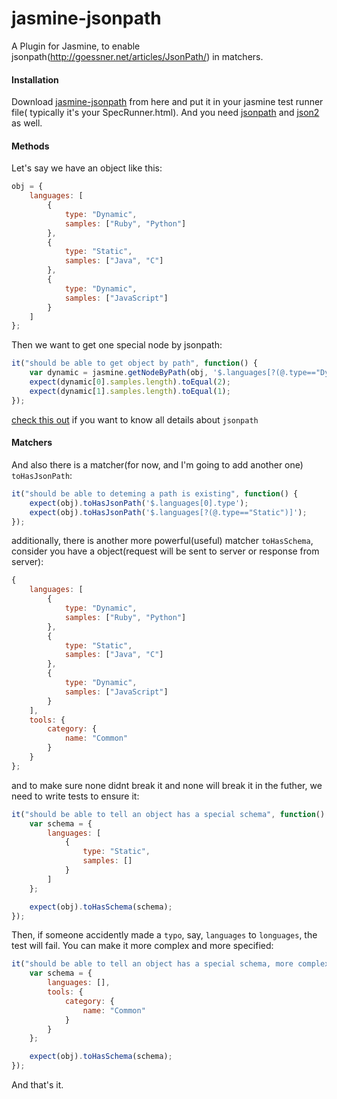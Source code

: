 jasmine-jsonpath
================

A Plugin for Jasmine, to enable jsonpath(http://goessner.net/articles/JsonPath/) in matchers.

#### Installation

Download [jasmine-jsonpath](https://raw2.github.com/abruzzi/jasmine-jsonpath/master/lib/jasmine-jsonpath.js) from here and put it in your jasmine test runner file( typically it's your SpecRunner.html). 
And you need [jsonpath](https://code.google.com/p/json-path/) and [json2](https://github.com/douglascrockford/JSON-js) as well.

#### Methods

Let's say we have an object like this:

```js
obj = {
    languages: [
        {
            type: "Dynamic",
            samples: ["Ruby", "Python"]
        },
        {
            type: "Static",
            samples: ["Java", "C"]
        },
        {
            type: "Dynamic",
            samples: ["JavaScript"]
        }
    ]
};
```

Then we want to get one special node by jsonpath:

```js
it("should be able to get object by path", function() {
    var dynamic = jasmine.getNodeByPath(obj, '$.languages[?(@.type=="Dynamic")]');
    expect(dynamic[0].samples.length).toEqual(2);
    expect(dynamic[1].samples.length).toEqual(1);
});
```

[check this out](http://goessner.net/articles/JsonPath/) if you want to know all details about `jsonpath`

#### Matchers

And also there is a matcher(for now, and I'm going to add another one) `toHasJsonPath`:

```js
it("should be able to deteming a path is existing", function() {
    expect(obj).toHasJsonPath('$.languages[0].type');
    expect(obj).toHasJsonPath('$.languages[?(@.type=="Static")]');
});
```

additionally, there is another more powerful(useful) matcher `toHasSchema`, consider you have a object(request will be sent to server or response from server):

```js
{
    languages: [
        {
            type: "Dynamic",
            samples: ["Ruby", "Python"]
        },
        {
            type: "Static",
            samples: ["Java", "C"]
        },
        {
            type: "Dynamic",
            samples: ["JavaScript"]
        }
    ],
    tools: {
        category: {
            name: "Common"
        }
    }
};
```

and to make sure none didnt break it and none will break it in the futher, we need to write tests to ensure it:

```js
it("should be able to tell an object has a special schema", function() {
    var schema = {
        languages: [
            {
                type: "Static",
                samples: []
            }
        ]
    };

    expect(obj).toHasSchema(schema);
});
```

Then, if someone accidently made a `typo`, say, `languages` to `longuages`, the test will fail. You can make it more complex and more specified:

```js
it("should be able to tell an object has a special schema, more complex", function() {
    var schema = {
        languages: [],
        tools: {
            category: {
                name: "Common"
            }
        }
    };

    expect(obj).toHasSchema(schema);
});
```

And that's it.
